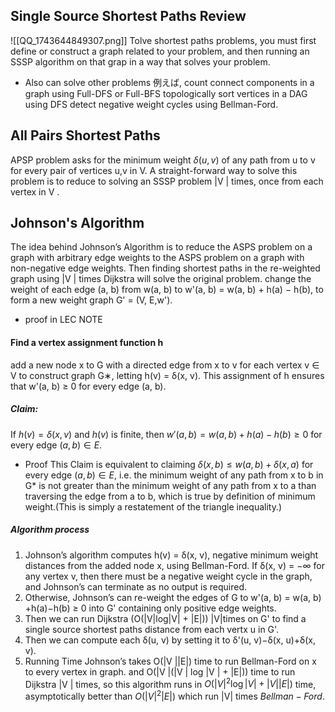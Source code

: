 ## Single Source Shortest Paths Review
![[QQ_1743644849307.png]]
Tolve shortest paths problems, you must first define or construct a graph related to your problem, and then running an SSSP algorithm on that grap in a way that solves your problem.
+ Also can solve other problems
例えば, count connect components in a graph using Full-DFS or Full-BFS
topologically sort vertices in a DAG using DFS
detect negative weight cycles using Bellman-Ford.
## All Pairs Shortest Paths
APSP problem asks for the minimum weight $\delta(u,v)$ of any path from u to v for every pair of vertices u,v in V.
A straight-forward way to solve this problem is to reduce to solving an SSSP problem |V | times, once from each vertex in V . 
## Johnson's Algorithm
The idea behind Johnson’s Algorithm is to reduce the ASPS problem on a graph with arbitrary edge weights to the ASPS problem on a graph with non-negative edge weights. 
Then finding shortest paths in the re-weighted graph using |V | times Dijkstra will solve the original problem.
change the weight of each edge (a, b) from w(a, b) to w'(a, b) = w(a, b) + h(a) − h(b), to form a new weight graph G' = (V, E,w').
+ proof in LEC NOTE
#### Find a vertex assignment function h
add a new node x to G with a directed edge from x to v for each vertex v ∈ V to construct graph G∗, letting h(v) = δ(x, v). This assignment of h ensures that w'(a, b) ≥ 0 for every edge (a, b).
##### Claim: 
If $h(v) = \delta(x, v)$ and $h(v)$ is finite, then $w'(a, b) = w(a, b) + h(a) - h(b) \geq 0$ for every edge $(a, b) \in E$.
+ Proof
This Claim is equivalent to claiming $\delta(x, b) \leq w(a, b) + \delta(x, a)$ for every edge $(a,b) \in E$, i.e. the minimum weight of any path from x to b in G* is not greater than the minimum weight of any path from x to a than traversing the edge from a to b, which is true by definition of minimum weight.(This is simply a restatement of the triangle inequality.)
##### Algorithm process
1. Johnson’s algorithm computes h(v) = δ(x, v), negative minimum weight distances from the added node x, using Bellman-Ford. If δ(x, v) = −∞ for any vertex v, then there must be a negative weight cycle in the graph, and Johnson’s can terminate as no output is required.
2. Otherwise, Johnson’s can re-weight the edges of G to w'(a, b) = w(a, b) +h(a)−h(b) ≥ 0 into G' containing only positive edge weights.
3. Then we can run Dijkstra (O(|V|log|V| + |E|)) |V|times on G' to find a single source shortest paths distance from each vertx u in G'.
4. Then we can compute each δ(u, v) by setting it to δ'(u, v)−δ(x, u)+δ(x, v). 
5. Running Time
Johnson’s takes O(|V ||E|) time to run Bellman-Ford on x to every vertex in graph.
and O(|V |(|V | log |V | + |E|)) time to run Dijkstra |V | times,
so this algorithm runs in $O(|V|^2\log{|V|} + |V||E|)$ time, asymptotically better than $O(|V|^2|E|)$ which run |V| times $Bellman-Ford$.